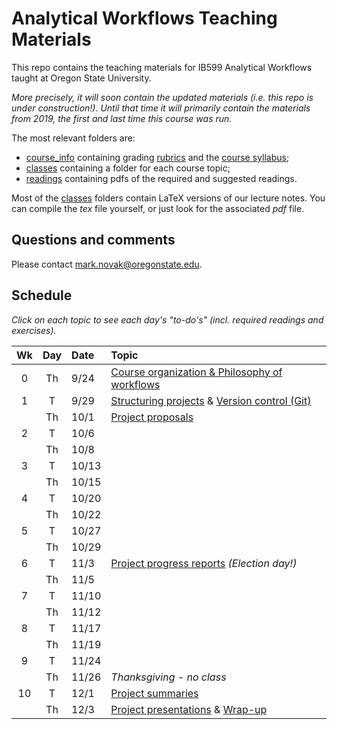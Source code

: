# Analytical Workflows Teaching Materials

This repo contains the teaching materials for IB599 Analytical Workflows taught at Oregon State University.  

_More precisely, it *will soon* contain the *updated* materials (i.e. this repo is under construction!)._  _Until that time it will primarily contain the materials from 2019, the first and last time this course was run._


The most relevant folders are:
- [course_info](course_info/) containing grading [rubrics](course_info/rubrics/) and the [course syllabus](course_info/syllabus/);
- [classes](classes/) containing a folder for each course topic;
- [readings](readings/) containing pdfs of the required and suggested readings.

Most of the [classes](classes/) folders contain LaTeX versions of our lecture notes. You can compile the _tex_ file yourself, or just look for the associated _pdf_ file.

## Questions and comments
Please contact [mark.novak@oregonstate.edu](mark.novak@oregonstate.edu).


## Schedule
_Click on each topic to see each day's "to-do's" (incl. required readings and exercises)._
	
| Wk |  Day | Date | Topic |
|:-:|:-----:|:------|:------|
|0 |  Th | 9/24    | [Course organization & Philosophy of workflows](classes/Introduction) |
|1 |  T  | 9/29    |  [Structuring projects](classes/Structure) & [Version control (Git)](classes/VersionControl_Git_part_1) |
|  |  Th | 10/1    | [Project proposals](classes/ProjectProposal) |
|2 |  T  | 10/6    |   |
|  |  Th | 10/8    |   |
|3 |  T  | 10/13   |   |
|  |  Th | 10/15   |   |
|4 |  T  | 10/20   |   |
|  |  Th | 10/22   |   |
|5 |  T  | 10/27   |   |
|  |  Th | 10/29   |   |
|6 |  T  | 11/3    | [Project progress reports](classes/ProjectReport) _(Election day!)_  |
|  |  Th | 11/5    |   |
|7 |  T  | 11/10   |   |
|  |  Th | 11/12   |   |
|8 |  T  | 11/17   |   |
|  |  Th | 11/19   |   |
|9 |  T  | 11/24   |   |
|  |  Th | 11/26   | _Thanksgiving - no class_ |
|10|  T  | 12/1    | [Project summaries](classes/ProjectSummary) |
|  |  Th | 12/3    | [Project presentations](classes/ProjectSummary) & [Wrap-up](classes/WrapUp) |
